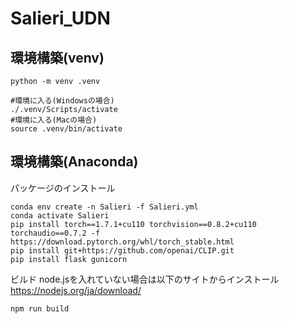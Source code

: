 # Salieri_UDN


## 環境構築(venv)
```
python -m venv .venv

#環境に入る(Windowsの場合)
./.venv/Scripts/activate
#環境に入る(Macの場合)
source .venv/bin/activate
```
## 環境構築(Anaconda)
パッケージのインストール
```
conda env create -n Salieri -f Salieri.yml
conda activate Salieri
pip install torch==1.7.1+cu110 torchvision==0.8.2+cu110 torchaudio==0.7.2 -f https://download.pytorch.org/whl/torch_stable.html
pip install git+https://github.com/openai/CLIP.git
pip install flask gunicorn 
```

ビルド
node.jsを入れていない場合は以下のサイトからインストール
https://nodejs.org/ja/download/
```
npm run build
```
